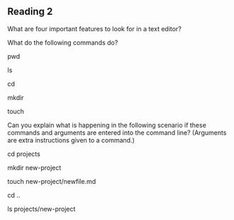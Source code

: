 ## Reading 2

What are four important features to look for in a text editor?

What do the following commands do?

pwd

ls

cd

mkdir

touch

Can you explain what is happening in the following scenario if these commands and arguments are entered into the command line? (Arguments are extra instructions given to a command.)

cd projects

mkdir new-project

touch new-project/newfile.md

cd ..

ls projects/new-project
